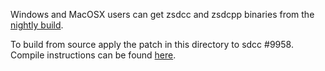Windows and MacOSX users can get zsdcc and zsdcpp binaries from the [nightly build](http://nightly.z88dk.org/).

To build from source apply the patch in this directory to sdcc #9958.
Compile instructions can be found [here](https://www.z88dk.org/wiki/doku.php?id=temp:front#sdcc1).
